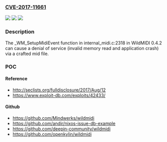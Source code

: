### [CVE-2017-11661](https://cve.mitre.org/cgi-bin/cvename.cgi?name=CVE-2017-11661)
![](https://img.shields.io/static/v1?label=Product&message=n%2Fa&color=blue)
![](https://img.shields.io/static/v1?label=Version&message=n%2Fa&color=blue)
![](https://img.shields.io/static/v1?label=Vulnerability&message=n%2Fa&color=brighgreen)

### Description

The _WM_SetupMidiEvent function in internal_midi.c:2318 in WildMIDI 0.4.2 can cause a denial of service (invalid memory read and application crash) via a crafted mid file.

### POC

#### Reference
- http://seclists.org/fulldisclosure/2017/Aug/12
- https://www.exploit-db.com/exploits/42433/

#### Github
- https://github.com/Mindwerks/wildmidi
- https://github.com/andir/nixos-issue-db-example
- https://github.com/deepin-community/wildmidi
- https://github.com/openkylin/wildmidi

